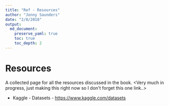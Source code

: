 ```yaml
---
title: "Ref - Resources"
author: "Jonny Saunders"
date: "2/8/2018"
output: 
  md_document:
    preserve_yaml: true
    toc: true
    toc_depth: 2
---
```


# Resources

A collected page for all the resources discussed in the book.
<Very much in progress, just making this right now so I don't forget this one link..>

* Kaggle - Datasets - https://www.kaggle.com/datasets
